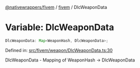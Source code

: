 [@nativewrappers/fivem](../../README.md) / [fivem](../README.md) / DlcWeaponData

# Variable: DlcWeaponData

```ts
DlcWeaponData: Map<WeaponHash, DlcWeaponData>;
```

Defined in: [src/fivem/weapon/DlcWeaponData.ts:30](https://github.com/nativewrappers/nativewrappers/blob/fae5ced8514b2702c9e091cb4666009f585dc560/src/fivem/weapon/DlcWeaponData.ts#L30)

DlcWeaponData - Mapping of WeaponHash -> DlcWeaponData
